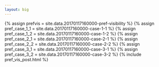```yaml
---
layout: big
---
```

{% assign prefvis = site.data.20170117160000-pref-visibility %}
{% assign pref_case_1_1 = site.data.20170117160000-case-1-1 %}
{% assign pref_case_1_2 = site.data.20170117160000-case-1-2 %}
{% assign pref_case_2_1 = site.data.20170117160000-case-2-1 %}
{% assign pref_case_2_2 = site.data.20170117160000-case-2-2 %}
{% assign pref_case_3_1 = site.data.20170117160000-case-3-1 %}
{% assign pref_case_3_2 = site.data.20170117160000-case-3-2 %}
{% include pref_vis_post.html %}
